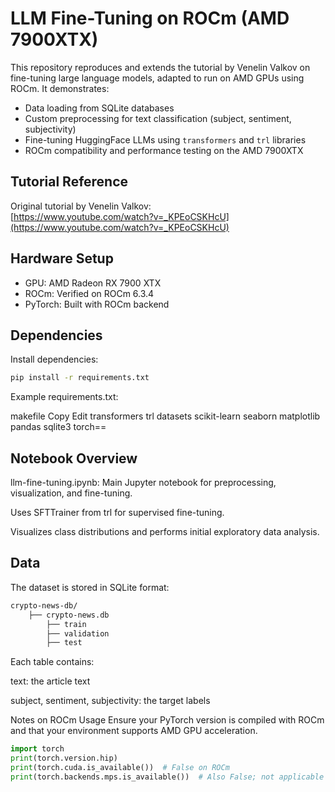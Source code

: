 # LLM Fine-Tuning on ROCm (AMD 7900XTX)

This repository reproduces and extends the tutorial by Venelin Valkov on fine-tuning large language models, adapted to run on AMD GPUs using ROCm. It demonstrates:

- Data loading from SQLite databases
- Custom preprocessing for text classification (subject, sentiment, subjectivity)
- Fine-tuning HuggingFace LLMs using `transformers` and `trl` libraries
- ROCm compatibility and performance testing on the AMD 7900XTX

## Tutorial Reference

Original tutorial by Venelin Valkov:  
[https://www.youtube.com/watch?v=_KPEoCSKHcU](https://www.youtube.com/watch?v=_KPEoCSKHcU)

## Hardware Setup

- GPU: AMD Radeon RX 7900 XTX
- ROCm: Verified on ROCm 6.3.4
- PyTorch: Built with ROCm backend

## Dependencies

Install dependencies:

```bash
pip install -r requirements.txt
```

Example requirements.txt:

makefile
Copy
Edit
transformers
trl
datasets
scikit-learn
seaborn
matplotlib
pandas
sqlite3
torch==<rocm-compatible-version>

## Notebook Overview

llm-fine-tuning.ipynb: Main Jupyter notebook for preprocessing, visualization, and fine-tuning.

Uses SFTTrainer from trl for supervised fine-tuning.

Visualizes class distributions and performs initial exploratory data analysis.

## Data
The dataset is stored in SQLite format:

```bash
crypto-news-db/
    ├── crypto-news.db
        ├── train
        ├── validation
        ├── test
```

Each table contains:

text: the article text

subject, sentiment, subjectivity: the target labels

Notes on ROCm Usage
Ensure your PyTorch version is compiled with ROCm and that your environment supports AMD GPU acceleration.

```python
import torch
print(torch.version.hip)
print(torch.cuda.is_available())  # False on ROCm
print(torch.backends.mps.is_available())  # Also False; not applicable
```
